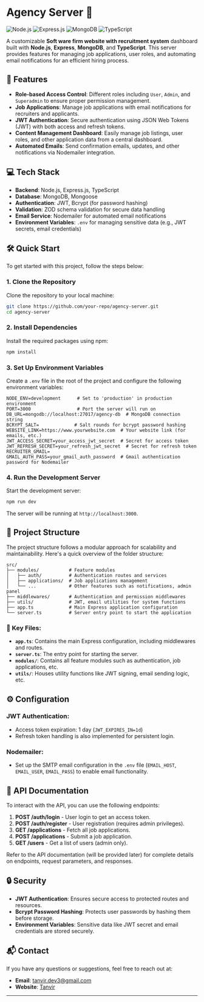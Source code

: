 # Agency Server 🚀

![Node.js](https://img.shields.io/badge/Node.js-43853D?style=for-the-badge&logo=node.js&logoColor=white)
![Express.js](https://img.shields.io/badge/Express.js-404D59?style=for-the-badge)
![MongoDB](https://img.shields.io/badge/MongoDB-4EA94B?style=for-the-badge&logo=mongodb&logoColor=white)
![TypeScript](https://img.shields.io/badge/TypeScript-007ACC?style=for-the-badge&logo=typescript&logoColor=white)

A customizable **Soft ware firm website with recruitment system** dashboard built with **Node.js**, **Express**, **MongoDB**, and **TypeScript**. This server provides features for managing job applications, user roles, and automating email notifications for an efficient hiring process.

## 🚀 Features
- **Role-based Access Control**: Different roles including `User`, `Admin`, and `Superadmin` to ensure proper permission management.
- **Job Applications**: Manage job applications with email notifications for recruiters and applicants.
- **JWT Authentication**: Secure authentication using JSON Web Tokens (JWT) with both access and refresh tokens.
- **Content Management Dashboard**: Easily manage job listings, user roles, and other application data from a central dashboard.
- **Automated Emails**: Send confirmation emails, updates, and other notifications via Nodemailer integration.

## 💻 Tech Stack
- **Backend**: Node.js, Express.js, TypeScript
- **Database**: MongoDB, Mongoose
- **Authentication**: JWT, Bcrypt (for password hashing)
- **Validation**: ZOD schema validation for secure data handling
- **Email Service**: Nodemailer for automated email notifications
- **Environment Variables**: `.env` for managing sensitive data (e.g., JWT secrets, email credentials)

## 🛠️ Quick Start

To get started with this project, follow the steps below:

### 1. Clone the Repository
Clone the repository to your local machine:
```bash
git clone https://github.com/your-repo/agency-server.git
cd agency-server
```

### 2. Install Dependencies
Install the required packages using npm:
```bash
npm install
```

### 3. Set Up Environment Variables
Create a `.env` file in the root of the project and configure the following environment variables:

```env
NODE_ENV=development      # Set to 'production' in production environment
PORT=3000                 # Port the server will run on
DB_URL=mongodb://localhost:27017/agency-db  # MongoDB connection string
BCRYPT_SALT=             # Salt rounds for bcrypt password hashing
WEBSITE_LINK=https://www.yourwebsite.com  # Your website link (for emails, etc.)
JWT_ACCESS_SECRET=your_access_jwt_secret  # Secret for access token
JWT_REFRESH_SECRET=your_refresh_jwt_secret  # Secret for refresh token
RECRUITER_GMAIL= 
GMAIL_AUTH_PASS=your_gmail_auth_password  # Gmail authentication password for Nodemailer
```


### 4. Run the Development Server
Start the development server:
```bash
npm run dev
```
The server will be running at `http://localhost:3000`.

## 📂 Project Structure

The project structure follows a modular approach for scalability and maintainability. Here's a quick overview of the folder structure:

```
src/
├── modules/           # Feature modules
│   ├── auth/          # Authentication routes and services
│   ├── applications/  # Job applications management
│   └── ...            # Other features such as notifications, admin panel
├── middlewares/       # Authentication and permission middlewares
├── utils/             # JWT, email utilities for system functions
├── app.ts             # Main Express application configuration
└── server.ts          # Server entry point to start the application
```

### 📜 Key Files:
- **`app.ts`**: Contains the main Express configuration, including middlewares and routes.
- **`server.ts`**: The entry point for starting the server.
- **`modules/`**: Contains all feature modules such as authentication, job applications, etc.
- **`utils/`**: Houses utility functions like JWT signing, email sending logic, etc.

## ⚙️ Configuration
### JWT Authentication:
- Access token expiration: 1 day (`JWT_EXPIRES_IN=1d`)
- Refresh token handling is also implemented for persistent login.

### Nodemailer:
- Set up the SMTP email configuration in the `.env` file (`EMAIL_HOST`, `EMAIL_USER`, `EMAIL_PASS`) to enable email functionality.

## 📑 API Documentation
To interact with the API, you can use the following endpoints:

1. **POST /auth/login** - User login to get an access token.
2. **POST /auth/register** - User registration (requires admin privileges).
3. **GET /applications** - Fetch all job applications.
4. **POST /applications** - Submit a job application.
5. **GET /users** - Get a list of users (admin only).

Refer to the API documentation (will be provided later) for complete details on endpoints, request parameters, and responses.

## 🔒 Security
- **JWT Authentication**: Ensures secure access to protected routes and resources.
- **Bcrypt Password Hashing**: Protects user passwords by hashing them before storage.
- **Environment Variables**: Sensitive data like JWT secret and email credentials are stored securely.


## 📬 Contact
If you have any questions or suggestions, feel free to reach out at:
- **Email**: tanvir.dev3@gmail.com
- **Website**: [Tanvir](https://tanvir3.vercel.app/)

---


